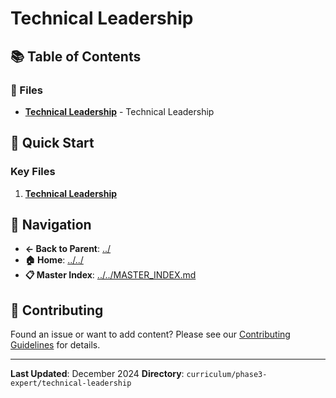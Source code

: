 # Technical Leadership

## 📚 Table of Contents

### 📄 Files

- **[Technical Leadership](technical-leadership.md)** - Technical Leadership

## 🚀 Quick Start

### Key Files
1. **[Technical Leadership](technical-leadership.md)**

## 🔗 Navigation

- **← Back to Parent**: [../](../)
- **🏠 Home**: [../../](../..)
- **📋 Master Index**: [../../MASTER_INDEX.md](../..MASTER_INDEX.md)

## 🤝 Contributing

Found an issue or want to add content? Please see our [Contributing Guidelines](../../CONTRIBUTING.md) for details.

---

**Last Updated**: December 2024
**Directory**: `curriculum/phase3-expert/technical-leadership`
